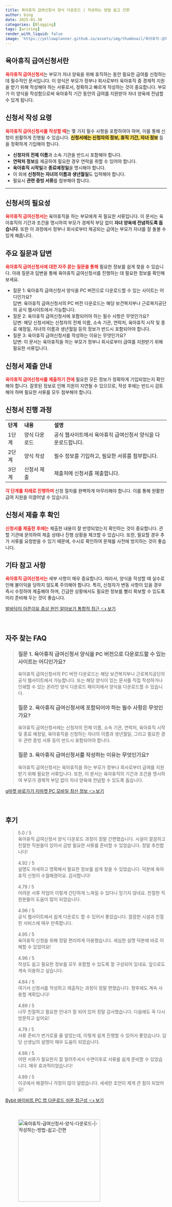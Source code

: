```yaml
---
title: 육아휴직 급여신청서 양식 다운로드 | 작성하는 방법 쉽고 간편
author: bing
date: 2025-01-30
categories: [Blogging]
tags: [writing]
render_with_liquid: false
image: 'https://yellowplanner.github.io/assets/img/thumbnail/육아휴직-급여신청서-양식-다운로드-|-작성하는-방법-쉽고-간편.webp'
---
```



<h2 id='육아휴직 급여신청서란'>육아휴직 급여신청서란</h2>

<p><b><span style="color: #ee2323;">육아휴직 급여신청서</span></b>는 부모가 자녀 양육을 위해 휴직하는 동안 필요한 급여를 신청하는 데 필수적인 문서입니다. 이 양식은 부모가 정부나 회사로부터 육아휴직 중 경제적 지원을 받기 위해 작성해야 하는 서류로서, 정확하고 빠르게 작성하는 것이 중요합니다. 부모가 이 양식을 작성함으로써 육아휴직 기간 동안의 급여를 지원받아 자녀 양육에 전념할 수 있게 됩니다.</p>

<h2 id='신청서 작성 요령'>신청서 작성 요령</h2>

<p><b><span style="color: #ee2323;">육아휴직 급여신청서를 작성할 때</span></b>는 몇 가지 필수 사항을 포함하여야 하며, 이를 통해 신청이 원활하게 진행될 수 있습니다. <b><span style="background-color: #ffe066;">신청서에는 신청자의 정보, 휴직 기간, 자녀 정보</span></b> 등을 정확하게 기입해야 합니다.</p>

<ul>
    <li><b>신청자의 전체 이름</b>과 소속 기관을 반드시 포함해야 합니다.</li>
    <li><b>연락처 정보</b>를 제공하여 필요한 경우 연락을 취할 수 있어야 합니다.</li>
    <li><b>육아휴직 시작일</b>과 <b>종료예정일</b>을 명시해야 합니다.</li>
    <li>이 외에 <b>신청하는 자녀의 이름과 생년월일</b>도 입력해야 합니다.</li>
    <li>필요시 <b>관련 증빙 서류</b>를 첨부해야 합니다.</li>
</ul>

<hr />

<h2 id='신청서의 필요성'>신청서의 필요성</h2>

<p><b><span style="color: #ee2323;">육아휴직 급여신청서는</span></b> 육아휴직을 하는 부모에게 꼭 필요한 서류입니다. 이 문서는 육아휴직의 기간과 조건을 명시하여 부모가 경제적 부담 없이 <b>자녀 양육에 전념하도록 돕습니다</b>. 또한 이 과정에서 정부나 회사로부터 제공되는 급여는 부모가 자녀를 잘 돌볼 수 있게 해줍니다.</p>

<h2 id='주요 질문과 답변'>주요 질문과 답변</h2>

<p><b><span style="color: #ee2323;">육아휴직 급여신청서에 대한 자주 묻는 질문을 통해</span></b> 필요한 정보를 쉽게 찾을 수 있습니다. 아래 질문과 답변을 통해 육아휴직 급여신청서를 진행하는 데 필요한 정보를 확인해 보세요.</p>

<ul>
    <li>질문 1: 육아휴직 급여신청서 양식을 PC 버전으로 다운로드할 수 있는 사이트는 어디인가요? <br />
    답변: 육아휴직 급여신청서의 PC 버전 다운로드는 해당 보건복지부나 근로복지공단의 공식 웹사이트에서 가능합니다.</li>
    <li>질문 2: 육아휴직 급여신청서에 포함되어야 하는 필수 사항은 무엇인가요? <br />
    답변: 해당 신청서에는 신청자의 전체 이름, 소속 기관, 연락처, 육아휴직 시작 및 종료 예정일, 자녀의 이름과 생년월일 등의 정보가 반드시 포함되어야 합니다.</li>
    <li>질문 3: 육아휴직 급여신청서를 작성하는 이유는 무엇인가요? <br />
    답변: 이 문서는 육아휴직을 하는 부모가 정부나 회사로부터 급여를 지원받기 위해 필요한 서류입니다.</li>
</ul>

<h2 id='신청서 제출 안내'>신청서 제출 안내</h2>

<p><b><span style="color: #ee2323;">육아휴직 급여신청서를 제출하기 전에</span></b> 필요한 모든 정보가 정확하게 기입되었는지 확인해야 합니다. 잘못된 정보로 인해 지원이 지연될 수 있으므로, 작성 후에는 반드시 검토해야 하며 필요한 서류를 모두 첨부해야 합니다.</p>

<h2 id='신청서 진행 과정'>신청서 진행 과정</h2>

<table>
    <tr>
        <td><b>단계</b></td>
        <td><b>내용</b></td>
        <td><b>설명</b></td>
    </tr>
    <tr>
        <td>1단계</td>
        <td>양식 다운로드</td>
        <td>공식 웹사이트에서 육아휴직 급여신청서 양식을 다운로드합니다.</td>
    </tr>
    <tr>
        <td>2단계</td>
        <td>양식 작성</td>
        <td>필수 정보를 기입하고, 필요한 서류를 첨부합니다.</td>
    </tr>
    <tr>
        <td>3단계</td>
        <td>신청서 제출</td>
        <td>제출처에 신청서를 제출합니다.</td>
    </tr>
</table>

<p><b><span style="color: #ee2323;">각 단계를 차례로 진행하며</span></b> 신청 절차를 완벽하게 마무리해야 합니다. 이를 통해 원활한 급여 지원을 이끌어낼 수 있습니다.</p>

<h2 id='신청서 제출 후 확인'>신청서 제출 후 확인</h2>

<p><b><span style="color: #ee2323;">신청서를 제출한 후에는</span></b> 제출한 내용이 잘 반영되었는지 확인하는 것이 중요합니다. 관할 기관에 문의하여 제출 상태나 진행 상황을 체크할 수 있습니다. 또한, 필요할 경우 추가 서류를 요청받을 수 있기 때문에, 수시로 확인하여 문제를 사전에 방지하는 것이 좋습니다.</p>

<h2 id='기타 참고 사항'>기타 참고 사항</h2>

<p><b><span style="color: #ee2323;">육아휴직 급여신청서는</span></b> 세부 사항이 매우 중요합니다. 따라서, 양식을 작성할 때 실수로 인해 불이익을 당하지 않도록 주의해야 합니다. 특히, 신청자가 변동 사항이 있을 경우 즉시 수정하여 제출해야 하며, 긴급한 상황에서도 필요한 정보를 빨리 확보할 수 있도록 미리 준비해 두는 것이 좋습니다.</p>


<p><a class="click-button" title="발바닥이 아픈이유 증상 원인 알아보기 통합적 접근" href="https://yellowplanner.github.io/posts/%EB%B0%9C%EB%B0%94%EB%8B%A5%EC%9D%B4-%EC%95%84%ED%94%88%EC%9D%B4%EC%9C%A0-%EC%A6%9D%EC%83%81-%EC%9B%90%EC%9D%B8-%EC%95%8C%EC%95%84%EB%B3%B4%EA%B8%B0-%ED%86%B5%ED%95%A9%EC%A0%81-%EC%A0%91%EA%B7%BC/" rel="dofollow">발바닥이 아픈이유 증상 원인 알아보기 통합적 접근 👈 보기</a></p><br>
<h2 id='자주_찾는_FAQ'>자주 찾는 FAQ</h2>
<div itemscope="" itemtype="https://schema.org/FAQPage"> 
<blockquote> 
<div itemscope="" itemprop="mainEntity" itemtype="https://schema.org/Question"> 
<h3 itemprop="name">질문 1. 육아휴직 급여신청서 양식을 PC 버전으로 다운로드할 수 있는 사이트는 어디인가요?</h3> 
<div itemscope="" itemprop="acceptedAnswer" itemtype="https://schema.org/Answer"> 
<span itemprop="text"> 
<p>육아휴직 급여신청서의 PC 버전 다운로드는 해당 보건복지부나 근로복지공단의 공식 웹사이트에서 가능합니다. 또는 해당 양식이 있는 문서를 직접 작성하거나 인쇄할 수 있는 온라인 양식 다운로드 페이지에서 양식을 다운로드할 수 있습니다.</p> 
</span> 
</div> 
</div> 
<div itemscope="" itemprop="mainEntity" itemtype="https://schema.org/Question"> 
<h3 itemprop="name">질문 2. 육아휴직 급여신청서에 포함되어야 하는 필수 사항은 무엇인가요?</h3> 
<div itemscope="" itemprop="acceptedAnswer" itemtype="https://schema.org/Answer"> 
<span itemprop="text"> 
<p>육아휴직 급여신청서에는 신청자의 전체 이름, 소속 기관, 연락처, 육아휴직 시작 및 종료 예정일, 육아휴직을 신청하는 자녀의 이름과 생년월일, 그리고 필요한 경우 관련 증빙 서류 등이 반드시 포함되어야 합니다.</p> 
</span> 
</div> 
</div> 
<div itemscope="" itemprop="mainEntity" itemtype="https://schema.org/Question"> 
<h3 itemprop="name">질문 3. 육아휴직 급여신청서를 작성하는 이유는 무엇인가요?</h3> 
<div itemscope="" itemprop="acceptedAnswer" itemtype="https://schema.org/Answer"> 
<span itemprop="text"> 
<p>육아휴직 급여신청서는 육아휴직을 하는 부모가 정부나 회사로부터 급여를 지원받기 위해 필요한 서류입니다. 또한, 이 문서는 육아휴직의 기간과 조건을 명시하여 부모가 경제적 부담 없이 자녀 양육에 전념할 수 있도록 돕습니다.</p> 
</span> 
</div> 
</div> 
</blockquote> 
</div>
<p><a class="click-button" title="g마켓 바로가기 지마켓 PC 모바일 최신 정보" href="https://yellowplanner.github.io/posts/g%EB%A7%88%EC%BC%93-%EB%B0%94%EB%A1%9C%EA%B0%80%EA%B8%B0-%EC%A7%80%EB%A7%88%EC%BC%93-PC-%EB%AA%A8%EB%B0%94%EC%9D%BC-%EC%B5%9C%EC%8B%A0-%EC%A0%95%EB%B3%B4/" rel="dofollow">g마켓 바로가기 지마켓 PC 모바일 최신 정보 👈 보기</a></p><br>
<h2 id='후기'>후기</h2>
<div itemscope itemtype="https://schema.org/Product">
  <blockquote>
  <div itemprop="review" itemscope itemtype="https://schema.org/Review">
      <div itemprop="reviewRating" itemscope itemtype="https://schema.org/Rating"> <span itemprop="ratingValue">5.0</span> / <span itemprop="bestRating">5</span> </div>
      <span itemprop="reviewBody">육아휴직 급여신청서 양식 다운로드 과정이 정말 간편했습니다. 시설이 깔끔하고 친절한 직원들이 있어서 금방 필요한 서류를 준비할 수 있었습니다. 정말 추천합니다!</span>
  </div>
  <br>
  <div itemprop="review" itemscope itemtype="https://schema.org/Review">
      <div itemprop="reviewRating" itemscope itemtype="https://schema.org/Rating"> <span itemprop="ratingValue">4.92</span> / <span itemprop="bestRating">5</span> </div>
      <span itemprop="reviewBody">설명도 자세하고 명확해서 필요한 정보를 쉽게 찾을 수 있었습니다. 덕분에 육아휴직 신청이 수월해졌어요. 감사합니다!</span>
  </div>
  <br>
  <div itemprop="review" itemscope itemtype="https://schema.org/Review">
      <div itemprop="reviewRating" itemscope itemtype="https://schema.org/Rating"> <span itemprop="ratingValue">4.79</span> / <span itemprop="bestRating">5</span> </div>
      <span itemprop="reviewBody">어려운 서류 작업이 이렇게 간단하게 느껴질 수 있다니 믿기지 않네요. 친절한 직원분들이 도움이 많이 되었습니다.</span>
  </div>
  <br>
  <div itemprop="review" itemscope itemtype="https://schema.org/Review">
      <div itemprop="reviewRating" itemscope itemtype="https://schema.org/Rating"> <span itemprop="ratingValue">4.96</span> / <span itemprop="bestRating">5</span> </div>
      <span itemprop="reviewBody">공식 웹사이트에서 쉽게 다운로드 할 수 있어서 좋았습니다. 깔끔한 시설과 친절한 서비스에 매우 만족합니다.</span>
  </div>
  <br>
  <div itemprop="review" itemscope itemtype="https://schema.org/Review">
      <div itemprop="reviewRating" itemscope itemtype="https://schema.org/Rating"> <span itemprop="ratingValue">4.95</span> / <span itemprop="bestRating">5</span> </div>
      <span itemprop="reviewBody">육아휴직 신청을 위해 정말 편리하게 이용했습니다. 세심한 설명 덕분에 바로 이해할 수 있었어요!</span>
  </div>
  <br>
  <div itemprop="review" itemscope itemtype="https://schema.org/Review">
      <div itemprop="reviewRating" itemscope itemtype="https://schema.org/Rating"> <span itemprop="ratingValue">4.96</span> / <span itemprop="bestRating">5</span> </div>
      <span itemprop="reviewBody">작성도 쉽고 필요한 정보를 모두 포함할 수 있도록 잘 구성되어 있네요. 앞으로도 계속 이용하고 싶습니다.</span>
  </div>
  <br>
  <div itemprop="review" itemscope itemtype="https://schema.org/Review">
      <div itemprop="reviewRating" itemscope itemtype="https://schema.org/Rating"> <span itemprop="ratingValue">4.84</span> / <span itemprop="bestRating">5</span> </div>
      <span itemprop="reviewBody">여기서 신청서를 작성하고 제출하는 과정이 정말 편했습니다. 향후에도 계속 사용할 계획입니다!</span>
  </div>
  <br>
  <div itemprop="review" itemscope itemtype="https://schema.org/Review">
      <div itemprop="reviewRating" itemscope itemtype="https://schema.org/Rating"> <span itemprop="ratingValue">4.89</span> / <span itemprop="bestRating">5</span> </div>
      <span itemprop="reviewBody">너무 친절하고 필요한 안내가 잘 되어 있어 정말 감사했습니다. 다음에도 꼭 다시 방문하고 싶어요!</span>
  </div>
  <br>
  <div itemprop="review" itemscope itemtype="https://schema.org/Review">
      <div itemprop="reviewRating" itemscope itemtype="https://schema.org/Rating"> <span itemprop="ratingValue">4.79</span> / <span itemprop="bestRating">5</span> </div>
      <span itemprop="reviewBody">서류 준비가 번거로울 줄 알았는데, 이렇게 쉽게 진행할 수 있어서 좋았습니다. 담당 선생님의 설명이 매우 도움이 되었습니다.</span>
  </div>
  <br>
  <div itemprop="review" itemscope itemtype="https://schema.org/Review">
      <div itemprop="reviewRating" itemscope itemtype="https://schema.org/Rating"> <span itemprop="ratingValue">4.88</span> / <span itemprop="bestRating">5</span> </div>
      <span itemprop="reviewBody">어떤 서류가 필요한지 잘 알려주셔서 수면이후로 서류를 쉽게 준비할 수 있었습니다. 매우 효과적이었습니다!</span>
  </div>
  <br>
  <div itemprop="review" itemscope itemtype="https://schema.org/Review">
      <div itemprop="reviewRating" itemscope itemtype="https://schema.org/Rating"> <span itemprop="ratingValue">4.89</span> / <span itemprop="bestRating">5</span> </div>
      <span itemprop="reviewBody">이곳에서 해결하니 걱정이 많이 덜렸습니다. 세세한 조언이 제게 큰 힘이 되었어요!</span>
  </div>
  </blockquote>
</div>
<p><a class="click-button" title="Bybit 바이비트 PC 앱 다운로드 쉬운 접근성" href="https://yellowplanner.github.io/posts/Bybit-%EB%B0%94%EC%9D%B4%EB%B9%84%ED%8A%B8-PC-%EC%95%B1-%EB%8B%A4%EC%9A%B4%EB%A1%9C%EB%93%9C-%EC%89%AC%EC%9A%B4-%EC%A0%91%EA%B7%BC%EC%84%B1/" rel="dofollow">Bybit 바이비트 PC 앱 다운로드 쉬운 접근성 👈 보기</a></p><br>
<figure class="image"><img src="https://yellowplanner.github.io/assets/img/thumbnail/육아휴직-급여신청서-양식-다운로드-|-작성하는-방법-쉽고-간편.webp" alt="육아휴직-급여신청서-양식-다운로드-|-작성하는-방법-쉽고-간편" width="256" height="256"></figure>